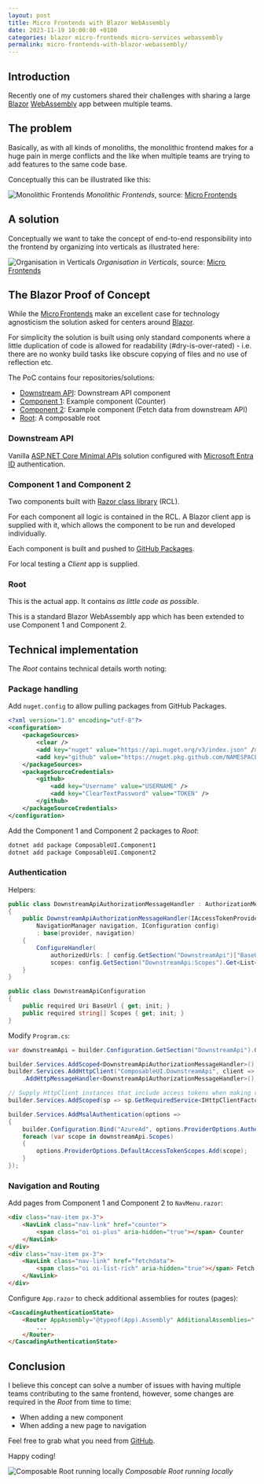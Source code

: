 ```yaml
---
layout: post
title: Micro Frontends with Blazor WebAssembly
date: 2023-11-19 10:00:00 +0100
categories: blazor micro-frontends micro-services webassembly
permalink: micro-frontends-with-blazor-webassembly/
---
```


## Introduction

Recently one of my customers shared their challenges with sharing a large [Blazor](https://dotnet.microsoft.com/en-us/apps/aspnet/web-apps/blazor) [WebAssembly](https://developer.mozilla.org/en-US/docs/WebAssembly) app between multiple teams.

## The problem

Basically, as with all kinds of monoliths, the monolithic frontend makes for a huge pain in merge conflicts and the like when multiple teams are trying to add features to the same code base.

Conceptually this can be illustrated like this:

![Monolithic Frontends](https://micro-frontends.org/ressources/diagrams/organisational/monolith-frontback-microservices.png "Monolithic Frontends")
*Monolithic Frontends*, source: [Micro Frontends](https://micro-frontends.org/)

## A solution

Conceptually we want to take the concept of end-to-end responsibility into the frontend by organizing into verticals as illustrated here:

![Organisation in Verticals](https://micro-frontends.org/ressources/diagrams/organisational/verticals-headline.png "Organisation in Verticals")
*Organisation in Verticals*, source: [Micro Frontends](https://micro-frontends.org/)

## The Blazor Proof of Concept

While the [Micro Frontends](https://micro-frontends.org/) make an excellent case for technology agnosticism the solution asked for centers around [Blazor](https://dotnet.microsoft.com/en-us/apps/aspnet/web-apps/blazor).

For simplicity the solution is built using only standard components where a little duplication of code is allowed for readability (#dry-is-over-rated) - i.e. there are no wonky build tasks like obscure copying of files and no use of reflection etc.

The PoC contains four repositories/solutions:

- [Downstream API](https://github.com/ondfisk/ComposableUI.DownstreamApi): Downstream API component
- [Component 1](https://github.com/ondfisk/ComposableUI.Component1): Example component (Counter)
- [Component 2](https://github.com/ondfisk/ComposableUI.Component1): Example component (Fetch data from downstream API)
- [Root](https://github.com/ondfisk/ComposableUI.Root): A composable root

### Downstream API

Vanilla [ASP.NET Core Minimal APIs](https://learn.microsoft.com/en-us/aspnet/core/fundamentals/minimal-apis/overview) solution configured with [Microsoft Entra ID](https://learn.microsoft.com/en-us/aspnet/core/security/authentication/azure-active-directory/) authentication.

### Component 1 and Component 2

Two components built with [Razor class library](https://learn.microsoft.com/en-us/aspnet/core/razor-pages/ui-class) (RCL).

For each component all logic is contained in the RCL. A Blazor client app is supplied with it, which allows the component to be run and developed individually.

Each component is built and pushed to [GitHub Packages](https://github.com/features/packages).

For local testing a *Client* app is supplied.

### Root

This is the actual app. It contains *as little code as possible*.

This is a standard Blazor WebAssembly app which has been extended to use Component 1 and Component 2.

## Technical implementation

The *Root* contains technical details worth noting:

### Package handling

Add `nuget.config` to allow pulling packages from GitHub Packages.

```xml
<?xml version="1.0" encoding="utf-8"?>
<configuration>
    <packageSources>
        <clear />
        <add key="nuget" value="https://api.nuget.org/v3/index.json" />
        <add key="github" value="https://nuget.pkg.github.com/NAMESPACE/index.json" />
    </packageSources>
    <packageSourceCredentials>
        <github>
            <add key="Username" value="USERNAME" />
            <add key="ClearTextPassword" value="TOKEN" />
        </github>
    </packageSourceCredentials>
</configuration>
```

Add the Component 1 and Component 2 packages to *Root*:

```bash
dotnet add package ComposableUI.Component1
dotnet add package ComposableUI.Component2
```

### Authentication

Helpers:

```csharp
public class DownstreamApiAuthorizationMessageHandler : AuthorizationMessageHandler
{
    public DownstreamApiAuthorizationMessageHandler(IAccessTokenProvider provider,
        NavigationManager navigation, IConfiguration config)
        : base(provider, navigation)
    {
        ConfigureHandler(
            authorizedUrls: [ config.GetSection("DownstreamApi")["BaseUrl"]! ],
            scopes: config.GetSection("DownstreamApi:Scopes").Get<List<string>>());
    }
}

public class DownstreamApiConfiguration
{
    public required Uri BaseUrl { get; init; }
    public required string[] Scopes { get; init; }
}
```

Modify `Program.cs`:

```csharp
var downstreamApi = builder.Configuration.GetSection("DownstreamApi").Get<DownstreamApiConfiguration>() ?? throw new InvalidOperationException("DownstreamApi configuration is missing");

builder.Services.AddScoped<DownstreamApiAuthorizationMessageHandler>();
builder.Services.AddHttpClient("ComposableUI.DownstreamApi", client => client.BaseAddress = downstreamApi.BaseUrl)
    .AddHttpMessageHandler<DownstreamApiAuthorizationMessageHandler>();

// Supply HttpClient instances that include access tokens when making requests to the server project
builder.Services.AddScoped(sp => sp.GetRequiredService<IHttpClientFactory>().CreateClient("ComposableUI.DownstreamApi"));

builder.Services.AddMsalAuthentication(options =>
{
    builder.Configuration.Bind("AzureAd", options.ProviderOptions.Authentication);
    foreach (var scope in downstreamApi.Scopes)
    {
        options.ProviderOptions.DefaultAccessTokenScopes.Add(scope);
    }
});
```

### Navigation and Routing

Add pages from Component 1 and Component 2 to `NavMenu.razor`:

```html
<div class="nav-item px-3">
    <NavLink class="nav-link" href="counter">
        <span class="oi oi-plus" aria-hidden="true"></span> Counter
    </NavLink>
</div>
<div class="nav-item px-3">
    <NavLink class="nav-link" href="fetchdata">
        <span class="oi oi-list-rich" aria-hidden="true"></span> Fetch data
    </NavLink>
</div>
```

Configure `App.razor` to check additional assemblies for routes (pages):

```html
<CascadingAuthenticationState>
    <Router AppAssembly="@typeof(App).Assembly" AdditionalAssemblies="[ typeof(ComposableUI.Component1.Root).Assembly, typeof(ComposableUI.Component2.Root).Assembly ]">
        ...
    </Router>
</CascadingAuthenticationState>
```

## Conclusion

I believe this concept can solve a number of issues with having multiple teams contributing to the same frontend, however, some changes are required in the *Root* from time to time:

- When adding a new component
- When adding a new page to navigation

Feel free to grab what you need from [GitHub](https://github.com/ondfisk/ComposableUI.Root).

Happy coding!

![Composable Root running locally](/assets/composable-root.png "Composable Root running locally")
*Composable Root running locally*
